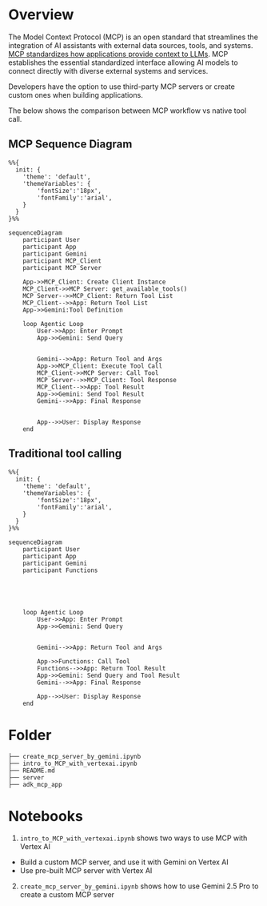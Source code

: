 # Overview
The Model Context Protocol (MCP) is an open standard that streamlines the integration of AI assistants with external data sources, tools, and systems. [MCP standardizes how applications provide context to LLMs](https://modelcontextprotocol.io/introduction). MCP establishes the essential standardized interface allowing AI models to connect directly with diverse external systems and services.

Developers have the option to use third-party MCP servers or create custom ones when building applications.

The below shows the comparison between MCP workflow vs native tool call.

## MCP Sequence Diagram

```mermaid
%%{
  init: {
    'theme': 'default',
    'themeVariables': {
        'fontSize':'18px',
        'fontFamily':'arial',
    }
  }
}%%

sequenceDiagram
    participant User
    participant App
    participant Gemini
    participant MCP_Client
    participant MCP Server

    App->>MCP_Client: Create Client Instance
    MCP_Client->>MCP Server: get_available_tools()
    MCP Server-->>MCP_Client: Return Tool List
    MCP_Client-->>App: Return Tool List
    App->>Gemini:Tool Definition

    loop Agentic Loop
        User->>App: Enter Prompt
        App->>Gemini: Send Query


        Gemini-->>App: Return Tool and Args
        App->>MCP_Client: Execute Tool Call
        MCP_Client->>MCP Server: Call Tool
        MCP Server-->>MCP_Client: Tool Response
        MCP_Client-->>App: Tool Result
        App->>Gemini: Send Tool Result
        Gemini-->>App: Final Response


        App-->>User: Display Response
    end
```

## Traditional tool calling

```mermaid
%%{
  init: {
    'theme': 'default',
    'themeVariables': {
        'fontSize':'18px',
        'fontFamily':'arial',
    }
  }
}%%

sequenceDiagram
    participant User
    participant App
    participant Gemini
    participant Functions





    loop Agentic Loop
        User->>App: Enter Prompt
        App->>Gemini: Send Query


        Gemini-->>App: Return Tool and Args

        App->>Functions: Call Tool
        Functions-->>App: Return Tool Result
        App->>Gemini: Send Query and Tool Result
        Gemini-->>App: Final Response

        App-->>User: Display Response
    end
```

# Folder
```dotnetcli
├── create_mcp_server_by_gemini.ipynb
├── intro_to_MCP_with_vertexai.ipynb
├── README.md
├── server
├── adk_mcp_app
```

# Notebooks
1. `intro_to_MCP_with_vertexai.ipynb` shows two ways to use MCP with Vertex AI
- Build a custom MCP server, and use it with Gemini on Vertex AI
- Use pre-built MCP server with Vertex AI

2. `create_mcp_server_by_gemini.ipynb` shows how to use Gemini 2.5 Pro to create a custom MCP server
